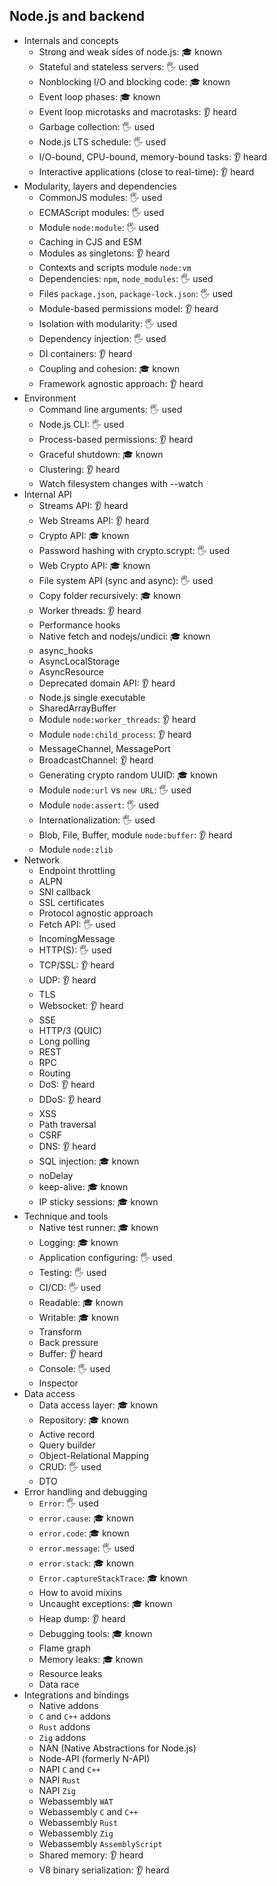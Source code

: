 ## Node.js and backend

- Internals and concepts
  - Strong and weak sides of node.js: 🎓 known
  - Stateful and stateless servers: 🖐️ used
  - Nonblocking I/O and blocking code: 🎓 known
  - Event loop phases: 🎓 known
  - Event loop microtasks and macrotasks: 👂 heard
  - Garbage collection: 🖐️ used
  - Node.js LTS schedule: 🖐️ used
  - I/O-bound, CPU-bound, memory-bound tasks: 👂 heard
  - Interactive applications (close to real-time): 👂 heard
- Modularity, layers and dependencies
  - CommonJS modules: 🖐️ used
  - ECMAScript modules: 🖐️ used
  - Module `node:module`: 🖐️ used
  - Caching in CJS and ESM
  - Modules as singletons: 👂 heard
  - Contexts and scripts module `node:vm`
  - Dependencies: `npm`, `node_modules`: 🖐️ used
  - Files `package.json`, `package-lock.json`: 🖐️ used
  - Module-based permissions model: 👂 heard
  - Isolation with modularity: 🖐️ used
  - Dependency injection: 🖐️ used
  - DI containers: 👂 heard
  - Coupling and cohesion: 🎓 known
  - Framework agnostic approach: 👂 heard
- Environment
  - Command line arguments: 🖐️ used
  - Node.js CLI: 🖐️ used
  - Process-based permissions: 👂 heard
  - Graceful shutdown: 🎓 known
  - Clustering: 👂 heard
  - Watch filesystem changes with --watch
- Internal API
  - Streams API: 👂 heard
  - Web Streams API: 👂 heard
  - Crypto API: 🎓 known
  - Password hashing with crypto.scrypt: 🖐️ used
  - Web Crypto API: 🎓 known
  - File system API (sync and async): 🖐️ used
  - Copy folder recursively: 🎓 known
  - Worker threads: 👂 heard
  - Performance hooks
  - Native fetch and nodejs/undici: 🎓 known
  - async_hooks
  - AsyncLocalStorage
  - AsyncResource
  - Deprecated domain API: 👂 heard
  - Node.js single executable
  - SharedArrayBuffer
  - Module `node:worker_threads`: 👂 heard
  - Module `node:child_process`: 👂 heard
  - MessageChannel, MessagePort
  - BroadcastChannel: 👂 heard
  - Generating crypto random UUID: 🎓 known
  - Module `node:url` vs `new URL`: 🖐️ used
  - Module `node:assert`: 🖐️ used
  - Internationalization: 🖐️ used
  - Blob, File, Buffer, module `node:buffer`: 👂 heard
  - Module `node:zlib`
- Network
  - Endpoint throttling
  - ALPN
  - SNI callback
  - SSL certificates
  - Protocol agnostic approach
  - Fetch API: 🖐️ used
  - IncomingMessage
  - HTTP(S): 🖐️ used
  - TCP/SSL: 👂 heard
  - UDP: 👂 heard
  - TLS
  - Websocket: 👂 heard
  - SSE
  - HTTP/3 (QUIC)
  - Long polling
  - REST
  - RPC
  - Routing
  - DoS: 👂 heard
  - DDoS: 👂 heard
  - XSS
  - Path traversal
  - CSRF
  - DNS: 👂 heard
  - SQL injection: 🎓 known
  - noDelay
  - keep-alive: 🎓 known
  - IP sticky sessions: 🎓 known
- Technique and tools
  - Native test runner: 🎓 known
  - Logging: 🎓 known
  - Application configuring: 🖐️ used
  - Testing: 🖐️ used
  - CI/CD: 🖐️ used
  - Readable: 🎓 known
  - Writable: 🎓 known
  - Transform
  - Back pressure
  - Buffer: 👂 heard
  - Console: 🖐️ used
  - Inspector
- Data access
  - Data access layer: 🎓 known
  - Repository: 🎓 known
  - Active record
  - Query builder
  - Object-Relational Mapping
  - CRUD: 🖐️ used
  - DTO
- Error handling and debugging
  - `Error`: 🖐️ used
  - `error.cause`: 🎓 known
  - `error.code`: 🎓 known
  - `error.message`: 🖐️ used
  - `error.stack`: 🎓 known
  - `Error.captureStackTrace`: 🎓 known
  - How to avoid mixins
  - Uncaught exceptions: 🎓 known
  - Heap dump: 👂 heard
  - Debugging tools: 🎓 known
  - Flame graph
  - Memory leaks: 🎓 known
  - Resource leaks
  - Data race
- Integrations and bindings
  - Native addons
  - `C` and `C++` addons
  - `Rust` addons
  - `Zig` addons
  - NAN (Native Abstractions for Node.js)
  - Node-API (formerly N-API)
  - NAPI `C` and `C++`
  - NAPI `Rust`
  - NAPI `Zig`
  - Webassembly `WAT`
  - Webassembly `C` and `C++`
  - Webassembly `Rust`
  - Webassembly `Zig`
  - Webassembly `AssemblyScript`
  - Shared memory: 👂 heard
  - V8 binary serialization: 👂 heard

